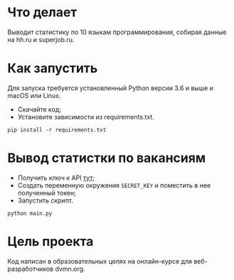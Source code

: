 # Что делает
Выводит статистику по 10 языкам программирования, собирая данные на hh.ru и superjob.ru.


# Как запустить
Для запуска требуется установленный Python версии 3.6 и выше и macOS или Linux.

- Скачайте код;
- Установите зависимости из requirements.txt.
```
pip install -r requirements.txt
```
# Вывод статистки по вакансиям

- Получить ключ к API <a href="https://api.superjob.ru/" target="_blank">тут</a>;
- Создать переменную окружения `SECRET_KEY` и поместить в нее полученный токен;
- Запустить скрипт.
```
python main.py
```
# Цель проекта
Код написан в образовательных целях на онлайн-курсе для веб-разработчиков dvmn.org.
